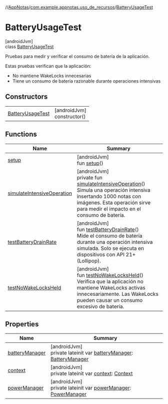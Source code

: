 //[AppNotas](../../../index.md)/[com.example.appnotas.uso_de_recursos](../index.md)/[BatteryUsageTest](index.md)

# BatteryUsageTest

[androidJvm]\
class [BatteryUsageTest](index.md)

Pruebas para medir y verificar el consumo de batería de la aplicación.

Estas pruebas verifican que la aplicación:

- 
   No mantiene WakeLocks innecesarias
- 
   Tiene un consumo de batería razonable durante operaciones intensivas

## Constructors

| | |
|---|---|
| [BatteryUsageTest](-battery-usage-test.md) | [androidJvm]<br>constructor() |

## Functions

| Name | Summary |
|---|---|
| [setup](setup.md) | [androidJvm]<br>fun [setup](setup.md)() |
| [simulateIntensiveOperation](simulate-intensive-operation.md) | [androidJvm]<br>private fun [simulateIntensiveOperation](simulate-intensive-operation.md)()<br>Simula una operación intensiva insertando 1000 notas con imágenes. Esta operación sirve para medir el impacto en el consumo de batería. |
| [testBatteryDrainRate](test-battery-drain-rate.md) | [androidJvm]<br>fun [testBatteryDrainRate](test-battery-drain-rate.md)()<br>Mide el consumo de batería durante una operación intensiva simulada. Solo se ejecuta en dispositivos con API 21+ (Lollipop). |
| [testNoWakeLocksHeld](test-no-wake-locks-held.md) | [androidJvm]<br>fun [testNoWakeLocksHeld](test-no-wake-locks-held.md)()<br>Verifica que la aplicación no mantiene WakeLocks activas innecesariamente. Las WakeLocks pueden causar un consumo excesivo de batería. |

## Properties

| Name | Summary |
|---|---|
| [batteryManager](battery-manager.md) | [androidJvm]<br>private lateinit var [batteryManager](battery-manager.md): [BatteryManager](https://developer.android.com/reference/kotlin/android/os/BatteryManager.html) |
| [context](context.md) | [androidJvm]<br>private lateinit var [context](context.md): [Context](https://developer.android.com/reference/kotlin/android/content/Context.html) |
| [powerManager](power-manager.md) | [androidJvm]<br>private lateinit var [powerManager](power-manager.md): [PowerManager](https://developer.android.com/reference/kotlin/android/os/PowerManager.html) |
